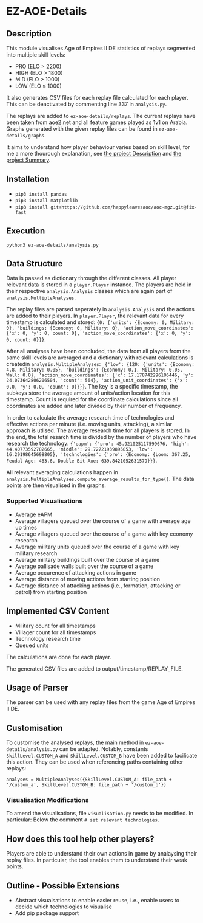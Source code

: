 # EZ-AOE-Details
## Description
This module visualises Age of Empires II DE statistics of replays segmented into multiple skill levels:
* PRO (ELO > 2200)
* HIGH (ELO > 1800)
* MID (ELO > 1000)
* LOW (ELO ≤ 1000)

It also generates CSV files for each replay file calculated for each player. This can be deactivated by commenting line 337 in `analysis.py`.

The replays are added to `ez-aoe-details/replays`. The current replays have been taken from aoe2.net and all feature games played as 1v1 on Arabia. Graphs generated with the given replay files can be found in `ez-aoe-details/graphs`.

It aims to understand how player behaviour varies based on skill level, for me a more thourough explanation, see [the project Description](DESCRIPTION.md) and [the project Summary](SUMMARY.md).
## Installation
* `pip3 install pandas`
* `pip3 install matplotlib`
* `pip3 install git+https://github.com/happyleavesaoc/aoc-mgz.git@fix-fast`
## Execution
`python3 ez-aoe-details/analysis.py`
## Data Structure
Data is passed as dictionary through the different classes. All player relevant data is stored in a `player.Player` instance. The players are held in their respective `analysis.Analysis` classes which are again part of `analysis.MultipleAnalyses`. 

The replay files are parsed seperately in `analysis.Analysis` and the actions are added to their players. In `player.Player`, the relevant data for every timestamp is calculated and stored: `{0: {'units': {Economy: 0, Military: 0}, 'buildings: {Economy: 0, Military: 0}, 'action_move_coordinates': {'x': 0, 'y': 0, count: 0}, 'action_move_coordinates': {'x': 0, 'y': 0, count: 0}}}`.

After all analyses have been concluded, the data from all players from the same skill levels are averaged and a dictionary with relevant calculations is createdin `analysis.MultipleAnalyses`: ` {'low': {120: {'units': {Economy: 4.8, Military: 0.05}, 'buildings': {Economy: 0.1, Military: 0.05, Wall: 0.0}, 'action_move_coordinates': {'x': 17.178742296106446, 'y': 24.073642806206504, 'count': 564}, 'action_unit_coordinates': {'x': 0.0, 'y': 0.0, 'count': 0}}}}`. The key is a specific timestamp, the subkeys store the average amount of units/action location for this timestamp. Count is required for the coordinate calculations since all coordinates are added and later divided by their number of frequency.

In order to calculate the average research time of technologies and effective actions per minute (i.e. moving units, attacking), a similar approach is utlised. The average research time for all players is stored. In the end, the total resarch time is divided by the number of players who have research the technology: `{'eapm': {'pro': 45.921025117599676, 'high': 44.40773592782665, 'middle': 29.72721939895853, 'low': 16.29198645698805}, 'technologies': {'pro': {Economy: {Loom: 367.25, Feudal Age: 463.6, Double Bit Axe: 639.8421052631579}}}`. 

All relevant averaging calculations happen in `analysis.MultipleAnalyses.compute_average_results_for_type()`. The data points are then visualised in the graphs.
### Supported Visualisations
* Average eAPM
* Average villagers queued over the course of a game with average age up times
* Average villagers queued over the course of a game with key economy research
* Average military units queued over the course of a game with key military research
* Average military buildings built over the course of a game
* Average pallisade walls built over the course of a game
* Average occurence of attacking actions in game
* Average distance of moving actions from starting position
* Average distance of attacking actions (i.e., formation, attacking or patrol) from starting position
## Implemented CSV Content
* Military count for all timestamps
* Villager count for all timestamps
* Technology research time
* Queued units

The calculations are done for each player.

The generated CSV files are added to output/timestamp/REPLAY_FILE.
## Usage of Parser
The parser can be used with any replay files from the game Age of Empires II DE.
## Customisation
To customise the analysed replays, the main method in `ez-aoe-details/analysis.py` can be adapted. Notably, constants `SkillLevel.CUSTOM_A` and `SkillLevel.CUSTOM_B` have been added to facilicate this action. They can be used when referencing paths containing other replays:

`analyses = MultipleAnalyses({SkillLevel.CUSTOM_A: file_path + '/custom_a', SkillLevel.CUSTOM_B: file_path + '/custom_b'})`
### Visualisation Modifications
To amend the visualisations, file `visualisation.py` needs to be modified. In particular: Below the comment `# set relevant technologies`.
## How does this tool help other players?
Players are able to understand their own actions in game by analaysing their replay files. In particular, the tool enables them to understand their weak points. 
## Outline - Possible Extensions
* Abstract visualsations to enable easier reuse, i.e., enable users to decide which technologies to visualise
* Add pip package support
